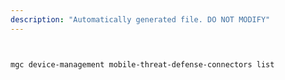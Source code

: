 ```yaml
---
description: "Automatically generated file. DO NOT MODIFY"
---
```


```bash


mgc device-management mobile-threat-defense-connectors list

```